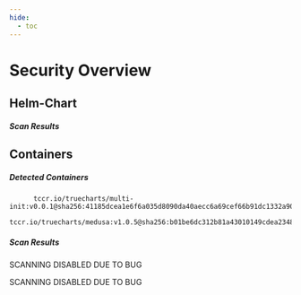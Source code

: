 ```yaml
---
hide:
  - toc
---
```


# Security Overview

<link href="https://truecharts.org/_static/trivy.css" type="text/css" rel="stylesheet" />

## Helm-Chart

##### Scan Results


## Containers

##### Detected Containers

          tccr.io/truecharts/multi-init:v0.0.1@sha256:41185dcea1e6f6a035d8090da40aecc6a69cef66b91dc1332a90c9d22861d367
          tccr.io/truecharts/medusa:v1.0.5@sha256:b01be6dc312b81a43010149cdea23484ad6c87a1f0eb2938c91729d9e907c9ca

##### Scan Results

SCANNING DISABLED DUE TO BUG

SCANNING DISABLED DUE TO BUG
